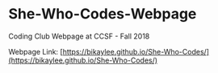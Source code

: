 # She-Who-Codes-Webpage

Coding Club Webpage at CCSF - Fall 2018

Webpage Link: [https://bikaylee.github.io/She-Who-Codes/](https://bikaylee.github.io/She-Who-Codes/)